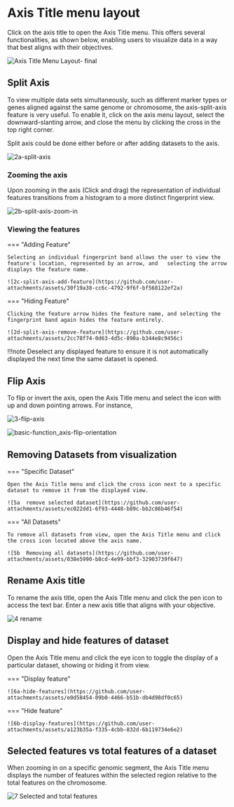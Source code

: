 # Axis Title menu layout
Click on the axis title to open the Axis Title menu. This offers several functionalities, as shown below, enabling users to visualize data in a way that best aligns with their objectives.

![Axis Title Menu Layout- final](https://github.com/user-attachments/assets/f4853b09-806a-451b-845b-d89acdfbc495)

## Split Axis
To view multiple data sets simultaneously, such as different marker types or genes aligned against the same genome or chromosome, the axis-split-axis feature is very useful. To enable it, click on the axis menu layout, select the downward-slanting arrow, and close the menu by clicking the cross in the top right corner.

Split axis could be done either before or after adding datasets to the axis.

![2a-split-axis](https://github.com/user-attachments/assets/26e7b4a8-b6e3-42f1-a8c3-c9110efe06ac)

### Zooming the axis

Upon zooming in the axis (Click and drag) the representation of individual features transitions from a histogram to a more distinct fingerprint view.

![2b-split-axis-zoom-in](https://github.com/user-attachments/assets/9a4f931e-5cda-450f-92c6-75f93d4ba1e7)

### Viewing the features 

=== "Adding Feature"

    Selecting an individual fingerprint band allows the user to view the feature's location, represented by an arrow, and   selecting the arrow displays the feature name. 
    
    ![2c-split-axis-add-feature](https://github.com/user-attachments/assets/30f19a38-cc6c-4792-9f6f-bf568122ef2a)
     
=== "Hiding Feature"
    
    Clicking the feature arrow hides the feature name, and selecting the fingerprint band again hides the feature entirely.
    
    ![2d-split-axis-remove-feature](https://github.com/user-attachments/assets/2cc78f74-0d63-4d5c-890a-b344e8c9456c)
    
!!!note
  Deselect any displayed feature to ensure it is not automatically displayed the next time the same dataset is opened.

## Flip Axis

To flip or invert the axis, open the Axis Title menu and select the icon with up and down pointing arrows. For instance, 

![3-flip-axis](https://github.com/user-attachments/assets/d617c796-1ab5-4382-a063-66d9861ca70f)

![basic-function_axis-flip-orientation](https://github.com/user-attachments/assets/2bd66224-a23e-47e0-8c18-5aeeb9ec6e3a)

## Removing Datasets from visualization

=== "Specific Dataset"

    Open the Axis Title menu and click the cross icon next to a specific dataset to remove it from the displayed view.
    
    ![5a  remove selected dataset](https://github.com/user-attachments/assets/ec022dd1-6f93-4448-b89c-bb2c86b46f54)
    
       
=== "All Datasets"

    To remove all datasets from view, open the Axis Title menu and click the cross icon located above the axis name.
    
    ![5b  Removing all datasets](https://github.com/user-attachments/assets/038e5990-b8cd-4e99-bbf3-32903739f647)
    
## Rename Axis title

To rename the axis title, open the Axis Title menu and click the pen icon to access the text bar. Enter a new axis title that aligns with your objective.

![4 rename](https://github.com/user-attachments/assets/62495c11-99c1-4f73-b101-c3e2a47e258a)

## Display and hide features of dataset

Open the Axis Title menu and click the eye icon to toggle the display of a particular dataset, showing or hiding it from view.

=== "Display feature"

    ![6a-hide-features](https://github.com/user-attachments/assets/e0d58454-09b0-4466-b51b-db4d98df0c65)

=== "Hide feature"

    ![6b-display-features](https://github.com/user-attachments/assets/a123b35a-f335-4cbb-832d-6b119734e6e2)

## Selected features vs total features of a dataset

When zooming in on a specific genomic segment, the Axis Title menu displays the number of features within the selected region relative to the total features on the chromosome.

![7  Selected and total features](https://github.com/user-attachments/assets/b712a1bc-c69a-4ae7-bff5-800ec4b5a37f)
